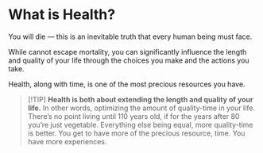 # What is Health?

You will die — this is an inevitable truth that every human being must face. 

While cannot escape mortality, you can significantly influence the length and quality of your life through the choices you make and the actions you take.

Health, along with time, is one of the most precious resources you have. 

>[!TIP] **Health is both about extending the length and quality of your life.** 
>In other words, optimizing the amount of quality-time in your life. There’s no point living until 110 years old, if for the years after 80 you’re just vegetable.
>Everything else being equal, more quality-time is better. You get to have more of the precious resource, time. You have more experiences. 











